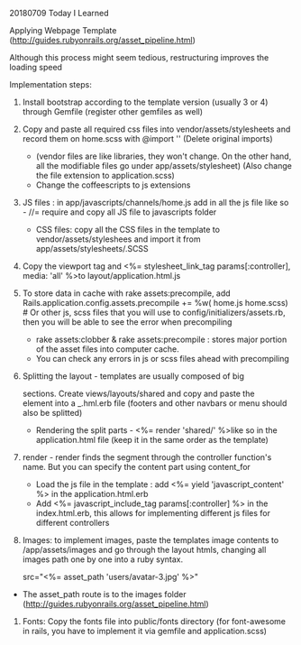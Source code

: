 20180709 Today I Learned

Applying Webpage Template (http://guides.rubyonrails.org/asset_pipeline.html)

Although this process might seem tedious, restructuring improves the loading speed

Implementation steps: 

1. Install bootstrap according to the template version (usually 3 or 4) through Gemfile (register other gemfiles as well)
2. Copy and paste all required css files into vendor/assets/stylesheets and record them on home.scss with @import '<CSS NAME>' (Delete original imports) 
   - (vendor files are like libraries, they won't change. On the other hand, all the modifiable files go under app/assets/stylesheet) (Also change the file extension to application.scss)
   - Change the coffeescripts to js extensions
3. JS files : in app/javascripts/channels/home.js add in all the js file like so - //= require <JS name> and copy all JS file to javascripts folder
   - CSS files: copy all the CSS files in the template to vendor/assets/styleshees and import it from app/assets/stylesheets/<CONTROLLER>.SCSS
4. Copy the viewport tag and <%= stylesheet_link_tag    params[:controller], media: 'all' %>to layout/application.html.js
5. To store data in cache with rake assets:precompile, add 
       Rails.application.config.assets.precompile += %w( home.js 
                                                         home.scss)
       # Or other js, scss files that you will use
   to config/initializers/assets.rb, then you will be able to see the error when precompiling
   - rake assets:clobber & rake assets:precompile : stores major portion of the asset files into computer cache. 
   - You can check any errors in js or scss files ahead with precompiling
6. Splitting the layout - templates are usually composed of big <div> sections. Create  views/layouts/shared and copy and paste the <div class="navbar"> element into a _<navbar>.hml.erb file (footers and other navbars or menu should also be splitted)
   - Rendering the split parts - <%= render 'shared/<NAVBAR>' %>like so in the application.html file (keep it in the same order as the template)
7. render - render finds the segment through the controller function's name. But you can specify the content part using content_for
   - Load the js file in the template : add <%= yield 'javascript_content' %> in the application.html.erb
   - Add <%= javascript_include_tag params[:controller] %> in the index.html.erb, this allows for implementing different js files for different controllers
8. Images: to implement images, paste the templates image contents to /app/assets/images and go through the layout htmls, changing all images path one by one into a ruby syntax.

    src="<%= asset_path 'users/avatar-3.jpg' %>" 

- The asset_path route is to the images folder (http://guides.rubyonrails.org/asset_pipeline.html)

1. Fonts: Copy the fonts file into public/fonts directory (for font-awesome in rails, you have to implement it via gemfile and application.scss)


